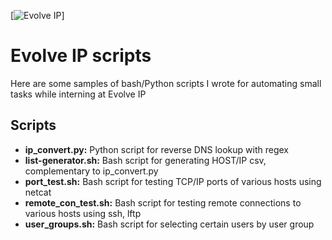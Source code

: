 [![Evolve IP](https://www.evolveip.net/wp-content/uploads/2014/06/evolveip.jpg)]

# Evolve IP scripts
Here are some samples of bash/Python scripts I wrote for automating small tasks while interning at Evolve IP

## Scripts
* **ip_convert.py:**
	Python script for reverse DNS lookup with regex
* **list-generator.sh:**
	Bash script for generating HOST/IP csv, complementary to ip_convert.py
* **port_test.sh:**
	Bash script for testing TCP/IP ports of various hosts using netcat
* **remote_con_test.sh:**
	Bash script for testing remote connections to various hosts using ssh, lftp
* **user_groups.sh:**
	Bash script for selecting certain users by user group


